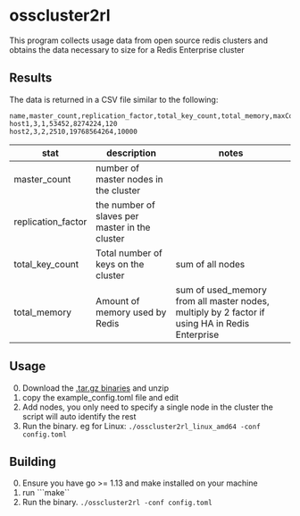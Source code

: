 # osscluster2rl

This program collects usage data from open source redis clusters and obtains the data necessary to size for a Redis Enterprise cluster

## Results
The data is returned in a CSV file similar to the following:

```
name,master_count,replication_factor,total_key_count,total_memory,maxCommands
host1,3,1,53452,8274224,120
host2,3,2,2510,19768564264,10000
```
| stat | description | notes |
|---|---|---|
|master_count|number of master nodes in the cluster||
|replication_factor|the number of slaves per master in the cluster||
|total_key_count|Total number of keys on the cluster|sum of all nodes|
|total_memory|Amount of memory used by Redis|sum of  used_memory from all master nodes, multiply by 2 factor if using HA in Redis Enterprise|

## Usage
0. Download the [.tar.gz binaries](https://github.com/Redislabs-Solution-Architects/OSSCluster2RL/releases) and unzip
1. copy the example_config.toml file and edit
2. Add nodes, you only need to specify a single node in the cluster the script will auto identify the rest
3. Run the binary. eg for Linux: ```./osscluster2rl_linux_amd64 -conf config.toml```

## Building
0. Ensure you have go >= 1.13 and make installed on your machine
1. run ```make``
2. Run the binary. ```./osscluster2rl -conf config.toml```